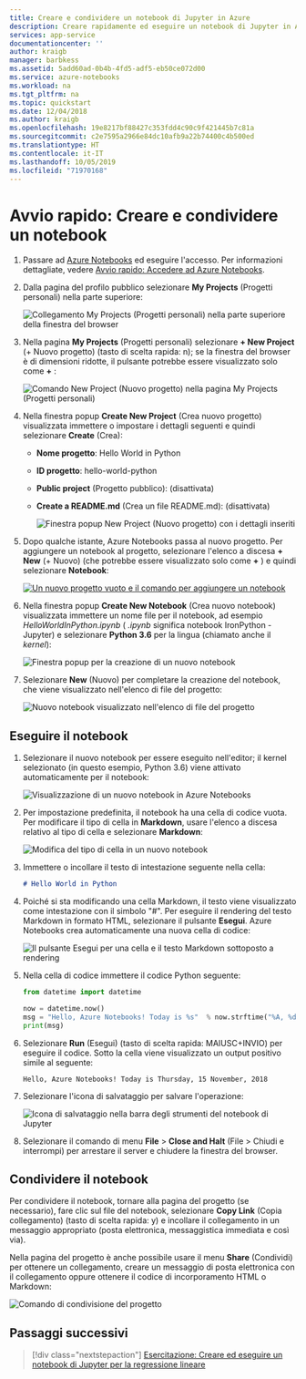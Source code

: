 ```yaml
---
title: Creare e condividere un notebook di Jupyter in Azure
description: Creare rapidamente ed eseguire un notebook di Jupyter in Azure Notebooks e quindi condividerlo con altri utenti.
services: app-service
documentationcenter: ''
author: kraigb
manager: barbkess
ms.assetid: 5add60ad-0b4b-4fd5-adf5-eb50ce072d00
ms.service: azure-notebooks
ms.workload: na
ms.tgt_pltfrm: na
ms.topic: quickstart
ms.date: 12/04/2018
ms.author: kraigb
ms.openlocfilehash: 19e8217bf88427c353fdd4c90c9f421445b7c81a
ms.sourcegitcommit: c2e7595a2966e84dc10afb9a22b74400c4b500ed
ms.translationtype: HT
ms.contentlocale: it-IT
ms.lasthandoff: 10/05/2019
ms.locfileid: "71970168"
---
```

# <a name="quickstart-create-and-share-a-notebook"></a>Avvio rapido: Creare e condividere un notebook

1. Passare ad [Azure Notebooks](https://notebooks.azure.com) ed eseguire l'accesso. Per informazioni dettagliate, vedere [Avvio rapido: Accedere ad Azure Notebooks](quickstart-sign-in-azure-notebooks.md).

1. Dalla pagina del profilo pubblico selezionare **My Projects** (Progetti personali) nella parte superiore:

    ![Collegamento My Projects (Progetti personali) nella parte superiore della finestra del browser](media/quickstarts/my-projects-link.png)

1. Nella pagina **My Projects** (Progetti personali) selezionare **+ New Project** (+ Nuovo progetto) (tasto di scelta rapida: n); se la finestra del browser è di dimensioni ridotte, il pulsante potrebbe essere visualizzato solo come **+** :

    ![Comando New Project (Nuovo progetto) nella pagina My Projects (Progetti personali)](media/quickstarts/new-project-command.png)

1. Nella finestra popup **Create New Project** (Crea nuovo progetto) visualizzata immettere o impostare i dettagli seguenti e quindi selezionare **Create** (Crea):

   - **Nome progetto**: Hello World in Python
   - **ID progetto**: hello-world-python
   - **Public project** (Progetto pubblico): (disattivata)
   - **Create a README.md** (Crea un file README.md): (disattivata)

     ![Finestra popup New Project (Nuovo progetto) con i dettagli inseriti](media/quickstarts/new-project-popup.png)

1. Dopo qualche istante, Azure Notebooks passa al nuovo progetto. Per aggiungere un notebook al progetto, selezionare l'elenco a discesa **+ New** (+ Nuovo) (che potrebbe essere visualizzato solo come **+** ) e quindi selezionare **Notebook**:

    [![](media/quickstarts/empty-project-new-notebook-button.png "Un nuovo progetto vuoto e il comando per aggiungere un notebook")](media/quickstarts/empty-project-new-notebook-button.png#lightbox)

1. Nella finestra popup **Create New Notebook** (Crea nuovo notebook) visualizzata immettere un nome file per il notebook, ad esempio *HelloWorldInPython.ipynb* ( *.ipynb* significa notebook IronPython - Jupyter) e selezionare **Python 3.6** per la lingua (chiamato anche il *kernel*):

    ![Finestra popup per la creazione di un nuovo notebook](media/quickstarts/new-notebook-popup.png)

1. Selezionare **New** (Nuovo) per completare la creazione del notebook, che viene visualizzato nell'elenco di file del progetto:

    ![Nuovo notebook visualizzato nell'elenco di file del progetto](media/quickstarts/new-notebook-created.png)

## <a name="run-the-notebook"></a>Eseguire il notebook

1. Selezionare il nuovo notebook per essere eseguito nell'editor; il kernel selezionato (in questo esempio, Python 3.6) viene attivato automaticamente per il notebook:

    ![Visualizzazione di un nuovo notebook in Azure Notebooks](media/quickstarts/create-notebook-first-open.png)

1. Per impostazione predefinita, il notebook ha una cella di codice vuota. Per modificare il tipo di cella in **Markdown**, usare l'elenco a discesa relativo al tipo di cella e selezionare **Markdown**:

    ![Modifica del tipo di cella in un nuovo notebook](media/quickstarts/create-notebook-cell-type.png)

1. Immettere o incollare il testo di intestazione seguente nella cella:

    ```markdown
    # Hello World in Python
    ```

1. Poiché si sta modificando una cella Markdown, il testo viene visualizzato come intestazione con il simbolo "#". Per eseguire il rendering del testo Markdown in formato HTML, selezionare il pulsante **Esegui**. Azure Notebooks crea automaticamente una nuova cella di codice:

    ![Il pulsante Esegui per una cella e il testo Markdown sottoposto a rendering](media/quickstarts/run-cell-markdown-render.png)

1. Nella cella di codice immettere il codice Python seguente:

    ```python
    from datetime import datetime

    now = datetime.now()
    msg = "Hello, Azure Notebooks! Today is %s"  % now.strftime("%A, %d %B, %Y")
    print(msg)
    ```

1. Selezionare **Run** (Esegui) (tasto di scelta rapida: MAIUSC+INVIO) per eseguire il codice. Sotto la cella viene visualizzato un output positivo simile al seguente:

    ```output
    Hello, Azure Notebooks! Today is Thursday, 15 November, 2018
    ```

1. Selezionare l'icona di salvataggio per salvare l'operazione:

    ![Icona di salvataggio nella barra degli strumenti del notebook di Jupyter](media/quickstarts/hello-results-save-icon.png)

1. Selezionare il comando di menu **File** > **Close and Halt** (File > Chiudi e interrompi) per arrestare il server e chiudere la finestra del browser.

## <a name="share-the-notebook"></a>Condividere il notebook

Per condividere il notebook, tornare alla pagina del progetto (se necessario), fare clic sul file del notebook, selezionare **Copy Link** (Copia collegamento) (tasto di scelta rapida: y) e incollare il collegamento in un messaggio appropriato (posta elettronica, messaggistica immediata e così via).

Nella pagina del progetto è anche possibile usare il menu **Share** (Condividi) per ottenere un collegamento, creare un messaggio di posta elettronica con il collegamento oppure ottenere il codice di incorporamento HTML o Markdown:

![Comando di condivisione del progetto](media/quickstarts/share-project-command.png)

## <a name="next-steps"></a>Passaggi successivi

> [!div class="nextstepaction"]
> [Esercitazione: Creare ed eseguire un notebook di Jupyter per la regressione lineare](tutorial-create-run-jupyter-notebook.md)
